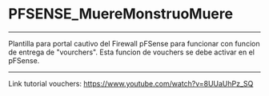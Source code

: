 # PFSENSE_MuereMonstruoMuere
----------------------------
Plantilla para portal cautivo del Firewall pFSense para funcionar con funcion de entrega de "vourchers".
Esta funcion de vouchers se debe activar en el pFSense.



----------------------------

Link tutorial vouchers: https://www.youtube.com/watch?v=8UUaUhPz_SQ